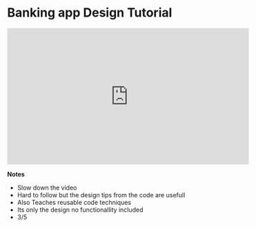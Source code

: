 # Banking app Design Tutorial 
<iframe width="560" height="315" src="https://www.youtube.com/embed/mPCScr6oEHg" title="YouTube video player" frameborder="0" allow="accelerometer; clipboard-write; encrypted-media; gyroscope; picture-in-picture" allowfullscreen></iframe>

**Notes**
- Slow down the video 
- Hard to follow but the design tips from the code are usefull 
- Also Teaches reusable code techniques 
- Its only the design no functionallity included 
- 3/5

